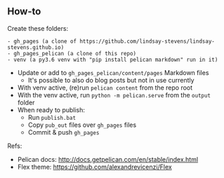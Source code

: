 ## How-to

Create these folders:

```
- gh_pages (a clone of https://github.com/lindsay-stevens/lindsay-stevens.github.io)
- gh_pages_pelican (a clone of this repo)
- venv (a py3.6 venv with "pip install pelican markdown" run in it)
```

- Update or add to `gh_pages_pelican/content/pages` Markdown files
  - It's possible to also do blog posts but not in use currently
- With venv active, (re)run `pelican content` from the repo root
- With the venv active, run `python -m pelican.serve` from the `output` folder
- When ready to publish:
  - Run `publish.bat`
  - Copy `pub_out` files over `gh_pages` files
  - Commit & push `gh_pages`


Refs: 

- Pelican docs: http://docs.getpelican.com/en/stable/index.html
- Flex theme: https://github.com/alexandrevicenzi/Flex
